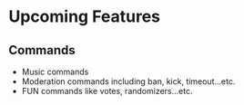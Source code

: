 # Upcoming Features

## Commands

- Music commands
- Moderation commands including ban, kick, timeout...etc.
- FUN commands like votes, randomizers...etc.
